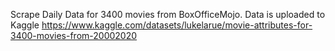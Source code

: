 Scrape Daily Data for 3400 movies from BoxOfficeMojo.
Data is uploaded to Kaggle
https://www.kaggle.com/datasets/lukelarue/movie-attributes-for-3400-movies-from-20002020
